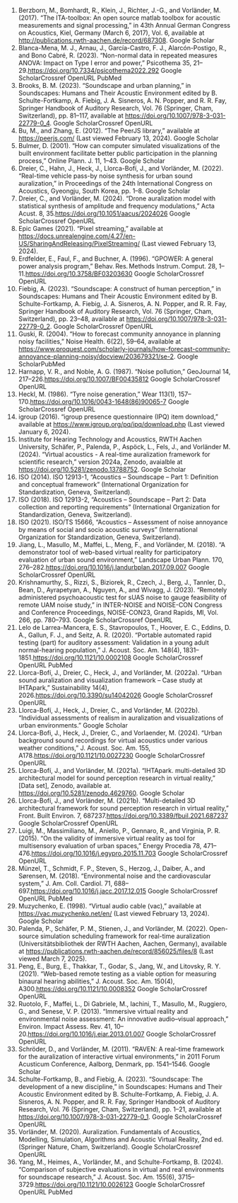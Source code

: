 1) Berzborn, M., Bomhardt, R., Klein, J., Richter, J.-G., and Vorländer, M. (2017). “The ITA-toolbox: An open source matlab toolbox for acoustic measurements and signal processing,” in 43th Annual German Congress on Acoustics, Kiel, Germany (March 6, 2017), Vol. 6, available at http://publications.rwth-aachen.de/record/687308.
Google Scholar 
2) Blanca-Mena, M. J., Arnau, J., García-Castro, F. J., Alarcón-Postigo, R., and Bono Cabré, R. (2023). “Non-normal data in repeated measures ANOVA: Impact on Type I error and power,” Psicothema 35, 21–29.https://doi.org/10.7334/psicothema2022.292
Google ScholarCrossref OpenURL PubMed 
3) Brooks, B. M. (2023). “Soundscape and urban planning,” in Soundscapes: Humans and Their Acoustic Environment edited by B. Schulte-Fortkamp, A. Fiebig, J. A. Sisneros, A. N. Popper, and R. R. Fay, Springer Handbook of Auditory Research, Vol. 76 (Springer, Cham, Switzerland), pp. 81–117, available at https://doi.org/10.1007/978-3-031-22779-0_4.
Google ScholarCrossref OpenURL  
4) Bu, M., and Zhang, E. (2012). “The PeerJS library,” available at https://peerjs.com/ (Last viewed February 13, 2024).
Google Scholar 
5) Bulmer, D. (2001). “How can computer simulated visualizations of the built environment facilitate better public participation in the planning process,” Online Plann. J. 11, 1–43.
Google Scholar 
6) Dreier, C., Hahn, J., Heck, J., Llorca-Bofí, J., and Vorländer, M. (2022). “Real-time vehicle pass-by noise synthesis for urban sound auralization,” in Proceedings of the 24th International Congress on Acoustics, Gyeongju, South Korea, pp. 1–8.
Google Scholar 
7) Dreier, C., and Vorländer, M. (2024). “Drone auralization model with statistical synthesis of amplitude and frequency modulations,” Acta Acust. 8, 35.https://doi.org/10.1051/aacus/2024026
Google ScholarCrossref OpenURL  
8) Epic Games (2021). “Pixel streaming,” available at https://docs.unrealengine.com/4.27/en-US/SharingAndReleasing/PixelStreaming/ (Last viewed February 13, 2024).
9) Erdfelder, E., Faul, F., and Buchner, A. (1996). “GPOWER: A general power analysis program,” Behav. Res. Methods Instrum. Comput. 28, 1–11.https://doi.org/10.3758/BF03203630
Google ScholarCrossref OpenURL  
10) Fiebig, A. (2023). “Soundscape: A construct of human perception,” in Soundscapes: Humans and Their Acoustic Environment edited by B. Schulte-Fortkamp, A. Fiebig, J. A. Sisneros, A. N. Popper, and R. R. Fay, Springer Handbook of Auditory Research, Vol. 76 (Springer, Cham, Switzerland), pp. 23–48, available at https://doi.org/10.1007/978-3-031-22779-0_2.
Google ScholarCrossref OpenURL  
11) Guski, R. (2004). “How to forecast community annoyance in planning noisy facilities,” Noise Health. 6(22), 59–64, available at https://www.proquest.com/scholarly-journals/how-forecast-community-annoyance-planning-noisy/docview/203679321/se-2.
Google ScholarPubMed 
12) Harnapp, V. R., and Noble, A. G. (1987). “Noise pollution,” GeoJournal 14, 217–226.https://doi.org/10.1007/BF00435812
Google ScholarCrossref OpenURL  
13) Heckl, M. (1986). “Tyre noise generation,” Wear 113(1), 157–170.https://doi.org/10.1016/0043-1648(86)90065-7
Google ScholarCrossref OpenURL  
14) igroup (2016). “igroup presence questionnaire (IPQ) item download,” available at https://www.igroup.org/pq/ipq/download.php (Last viewed January 6, 2024).
15) Institute for Hearing Technology and Acoustics, RWTH Aachen University, Schäfer, P., Palenda, P., Aspöck, L., Fels, J., and Vorländer M. (2024). “Virtual acoustics - A real-time auralization framework for scientific research,” version 2024a, Zenodo, avaialble at https://doi.org/10.5281/zenodo.13788752.
Google Scholar 
16) ISO (2014). ISO 12913-1, “Acoustics – Soundscape – Part 1: Definition and conceptual framework” (International Organization for Standardization, Geneva, Switzerland).
17) ISO (2018). ISO 12913-2, “Acoustics – Soundscape – Part 2: Data collection and reporting requirements” (International Organization for Standardization, Geneva, Switzerland).
18) ISO (2021). ISO/TS 15666, “Acoustics – Assessment of noise annoyance by means of social and socio acoustic surveys” (International Organization for Standardization, Geneva, Switzerland).
19) Jiang, L., Masullo, M., Maffei, L., Meng, F., and Vorländer, M. (2018). “A demonstrator tool of web-based virtual reality for participatory evaluation of urban sound environment,” Landscape Urban Plann. 170, 276–282.https://doi.org/10.1016/j.landurbplan.2017.09.007
Google ScholarCrossref OpenURL  
20) Krishnamurthy, S., Rizzi, S., Biziorek, R., Czech, J., Berg, J., Tannler, D., Bean, D., Ayrapetyan, A., Nguyen, A., and Wivagg, J. (2023). “Remotely administered psychoacoustic test for sUAS noise to gauge feasibility of remote UAM noise study,” in INTER-NOISE and NOISE-CON Congress and Conference Proceedings, NOISE-CON23, Grand Rapids, MI, Vol. 266, pp. 780–793.
Google ScholarCrossref OpenURL  
21) Lelo de Larrea-Mancera, E. S., Stavropoulos, T., Hoover, E. C., Eddins, D. A., Gallun, F. J., and Seitz, A. R. (2020). “Portable automated rapid testing (part) for auditory assessment: Validation in a young adult normal-hearing population,” J. Acoust. Soc. Am. 148(4), 1831–1851.https://doi.org/10.1121/10.0002108
Google ScholarCrossref OpenURL PubMed 
22) Llorca-Bofí, J., Dreier, C., Heck, J., and Vorländer, M. (2022a). “Urban sound auralization and visualization framework – Case study at IHTApark,” Sustainability 14(4), 2026.https://doi.org/10.3390/su14042026
Google ScholarCrossref OpenURL  
24) Llorca-Bofí, J., Heck, J., Dreier, C., and Vorländer, M. (2022b). “Individual assessments of realism in auralization and visualizations of urban environments.”
Google Scholar 
23) Llorca-Bofi, J., Heck, J., Dreier, C., and Vorlaender, M. (2024). “Urban background sound recordings for virtual acoustics under various weather conditions,” J. Acoust. Soc. Am. 155, A178.https://doi.org/10.1121/10.0027230
Google ScholarCrossref OpenURL  
25) Llorca-Bofí, J., and Vorländer, M. (2021a). “IHTApark. multi-detailed 3D architectural model for sound perception research in virtual reality,” [Data set], Zenodo, available at. https://doi.org/10.5281/zenodo.4629760.
Google Scholar 
26) Llorca-Bofí, J., and Vorländer, M. (2021b). “Multi-detailed 3D architectural framework for sound perception research in virtual reality,” Front. Built Environ. 7, 687237.https://doi.org/10.3389/fbuil.2021.687237
Google ScholarCrossref OpenURL  
27) Luigi, M., Massimiliano, M., Aniello, P., Gennaro, R., and Virginia, P. R. (2015). “On the validity of immersive virtual reality as tool for multisensory evaluation of urban spaces,” Energy Procedia 78, 471–476.https://doi.org/10.1016/j.egypro.2015.11.703
Google ScholarCrossref OpenURL  
29) Münzel, T., Schmidt, F. P., Steven, S., Herzog, J., Daiber, A., and Sørensen, M. (2018). “Environmental noise and the cardiovascular system,” J. Am. Coll. Cardiol. 71, 688–697.https://doi.org/10.1016/j.jacc.2017.12.015
Google ScholarCrossref OpenURL PubMed 
28) Muzychenko, E. (1998). “Virtual audio cable (vac),” available at https://vac.muzychenko.net/en/ (Last viewed February 13, 2024).
Google Scholar 
31) Palenda, P., Schäfer, P. M., Stienen, J., and Vorländer, M. (2022). Open-source simulation scheduling framework for real-time auralization (Universitätsbibliothek der RWTH Aachen, Aachen, Germany), available at https://publications.rwth-aachen.de/record/856025/files/8 (Last viewed March 7, 2025).
32) Peng, E., Burg, E., Thakkar, T., Godar, S., Jang, W., and Litovsky, R. Y. (2021). “Web-based remote testing as a viable option for measuring binaural hearing abilities,” J. Acoust. Soc. Am. 150(4), A300.https://doi.org/10.1121/10.0008352
Google ScholarCrossref OpenURL  
33) Ruotolo, F., Maffei, L., Di Gabriele, M., Iachini, T., Masullo, M., Ruggiero, G., and Senese, V. P. (2013). “Immersive virtual reality and environmental noise assessment: An innovative audio–visual approach,” Environ. Impact Assess. Rev. 41, 10–20.https://doi.org/10.1016/j.eiar.2013.01.007
Google ScholarCrossref OpenURL  
34) Schröder, D., and Vorländer, M. (2011). “RAVEN: A real-time framework for the auralization of interactive virtual environments,” in 2011 Forum Acusticum Conference, Aalborg, Denmark, pp. 1541–1546.
Google Scholar 
35) Schulte-Fortkamp, B., and Fiebig, A. (2023). “Soundscape: The development of a new discipline,” in Soundscapes: Humans and Their Acoustic Environment edited by B. Schulte-Fortkamp, A. Fiebig, J. A. Sisneros, A. N. Popper, and R. R. Fay, Springer Handbook of Auditory Research, Vol. 76 (Springer, Cham, Switzerland), pp. 1–21, available at https://doi.org/10.1007/978-3-031-22779-0_1.
Google ScholarCrossref OpenURL  
36) Vorländer, M. (2020). Auralization. Fundamentals of Acoustics, Modelling, Simulation, Algorithms and Acoustic Virtual Reality, 2nd ed. (Springer Nature, Cham, Switzerland).
Google ScholarCrossref OpenURL  
37) Yang, M., Heimes, A., Vorländer, M., and Schulte-Fortkamp, B. (2024). “Comparison of subjective evaluations in virtual and real environments for soundscape research,” J. Acoust. Soc. Am. 155(6), 3715–3729.https://doi.org/10.1121/10.0026123
Google ScholarCrossref OpenURL PubMed